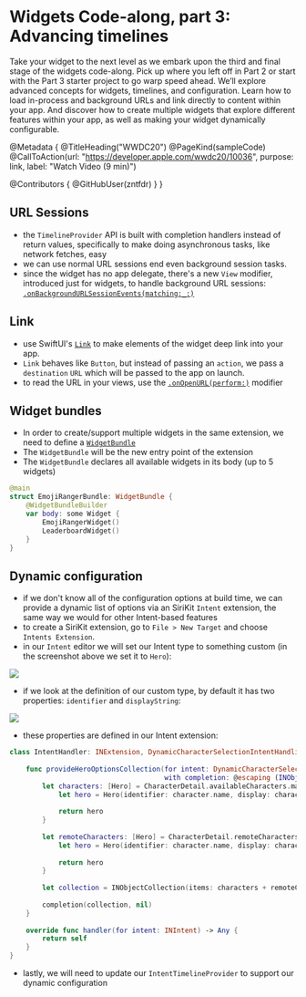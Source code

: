 # Widgets Code-along, part 3: Advancing timelines

Take your widget to the next level as we embark upon the third and final stage of the widgets code-along. Pick up where you left off in Part 2 or start with the Part 3 starter project to go warp speed ahead. We’ll explore advanced concepts for widgets, timelines, and configuration. Learn how to load in-process and background URLs and link directly to content within your app. And discover how to create multiple widgets that explore different features within your app, as well as making your widget dynamically configurable.

@Metadata {
   @TitleHeading("WWDC20")
   @PageKind(sampleCode)
   @CallToAction(url: "https://developer.apple.com/wwdc20/10036", purpose: link, label: "Watch Video (9 min)")

   @Contributors {
      @GitHubUser(zntfdr)
   }
}



## URL Sessions

- the `TimelineProvider` API is built with completion handlers instead of return values, specifically to make doing asynchronous tasks, like network fetches, easy
- we can use normal URL sessions end even background session tasks.
- since the widget has no app delegate, there's a new `View` modifier, introduced just for widgets, to handle background URL sessions: [`.onBackgroundURLSessionEvents(matching:_:)`][bgSessionDoc]

## Link

- use SwiftUI's [`Link`][linkDoc] to make elements of the widget deep link into your app.
- `Link` behaves like `Button`, but instead of passing an `action`, we pass a `destination` `URL` which will be passed to the app on launch.
- to read the URL in your views, use the [`.onOpenURL(perform:)`][onOpenDoc] modifier

## Widget bundles

- In order to create/support multiple widgets in the same extension, we need to define a [`WidgetBundle`][wbDoc]
- The `WidgetBundle` will be the new entry point of the extension
- The `WidgetBundle` declares all available widgets in its body (up to 5 widgets)

```swift
@main
struct EmojiRangerBundle: WidgetBundle {
    @WidgetBundleBuilder
    var body: some Widget {
        EmojiRangerWidget()
        LeaderboardWidget()
    }
}
```

## Dynamic configuration

- if we don't know all of the configuration options at build time, we can provide a dynamic list of options via an SiriKit `Intent` extension, the same way we would for other Intent-based features
- to create a SiriKit extension, go to `File > New Target` and choose `Intents Extension`.
- in our `Intent` editor we will set our Intent type to something custom (in the screenshot above we set it to `Hero`):

![][customTypeImage]

- if we look at the definition of our custom type, by default it has two properties: `identifier` and `displayString`:

![][customTypeImage2]

- these properties are defined in our Intent extension:

```swift
class IntentHandler: INExtension, DynamicCharacterSelectionIntentHandling {
    
    func provideHeroOptionsCollection(for intent: DynamicCharacterSelectionIntent,
                                      with completion: @escaping (INObjectCollection<Hero>?, Error?) -> Void) {
        let characters: [Hero] = CharacterDetail.availableCharacters.map { character in
            let hero = Hero(identifier: character.name, display: character.name)
            
            return hero
        }
        
        let remoteCharacters: [Hero] = CharacterDetail.remoteCharacters.map { character in
            let hero = Hero(identifier: character.name, display: character.name)
            
            return hero
        }
        
        let collection = INObjectCollection(items: characters + remoteCharacters)
        
        completion(collection, nil)
    }
    
    override func handler(for intent: INIntent) -> Any {
        return self
    }
}
```

- lastly, we will need to update our `IntentTimelineProvider` to support our dynamic configuration

[customTypeImage]: WWDC20-10036-custom-type
[customTypeImage2]: WWDC20-10036-custom-type2


[bgSessionDoc]: https://developer.apple.com/documentation/widgetkit/staticconfiguration/onbackgroundurlsessionevents(matching:_:)-2c8e7
[linkDoc]: https://developer.apple.com/documentation/swiftui/link
[onOpenDoc]: https://developer.apple.com/documentation/swiftui/group/onopenurl(perform:)?changes=latest_minor
[wbDoc]: https://developer.apple.com/documentation/swiftui/widgetbundle
